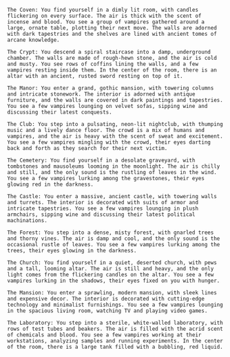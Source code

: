     The Coven: You find yourself in a dimly lit room, with candles flickering on every surface. The air is thick with the scent of incense and blood. You see a group of vampires gathered around a large, ornate table, plotting their next move. The walls are adorned with dark tapestries and the shelves are lined with ancient tomes of arcane knowledge.

    The Crypt: You descend a spiral staircase into a damp, underground chamber. The walls are made of rough-hewn stone, and the air is cold and musty. You see rows of coffins lining the walls, and a few vampires resting inside them. In the center of the room, there is an altar with an ancient, rusted sword resting on top of it.

    The Manor: You enter a grand, gothic mansion, with towering columns and intricate stonework. The interior is adorned with antique furniture, and the walls are covered in dark paintings and tapestries. You see a few vampires lounging on velvet sofas, sipping wine and discussing their latest conquests.

    The Club: You step into a pulsating, neon-lit nightclub, with thumping music and a lively dance floor. The crowd is a mix of humans and vampires, and the air is heavy with the scent of sweat and excitement. You see a few vampires mingling with the crowd, their eyes darting back and forth as they search for their next victim.

    The Cemetery: You find yourself in a desolate graveyard, with tombstones and mausoleums looming in the moonlight. The air is chilly and still, and the only sound is the rustling of leaves in the wind. You see a few vampires lurking among the gravestones, their eyes glowing red in the darkness.

    The Castle: You enter a massive, ancient castle, with towering walls and turrets. The interior is decorated with suits of armor and intricate tapestries. You see a few vampires lounging in plush armchairs, sipping wine and discussing their latest political machinations.

    The Forest: You step into a dense, misty forest, with gnarled trees and thorny vines. The air is damp and cool, and the only sound is the occasional rustle of leaves. You see a few vampires lurking among the trees, their eyes glowing in the darkness.

    The Church: You find yourself in a quiet, deserted church, with pews and a tall, looming altar. The air is still and heavy, and the only light comes from the flickering candles on the altar. You see a few vampires lurking in the shadows, their eyes fixed on you with hunger.

    The Mansion: You enter a sprawling, modern mansion, with sleek lines and expensive decor. The interior is decorated with cutting-edge technology and minimalist furnishings. You see a few vampires lounging in the spacious living room, watching TV and playing video games.

    The Laboratory: You step into a sterile, white-walled laboratory, with rows of test tubes and beakers. The air is filled with the acrid scent of chemicals and blood. You see a few vampires working at their workstations, analyzing samples and running experiments. In the center of the room, there is a large tank filled with a bubbling, red liquid.